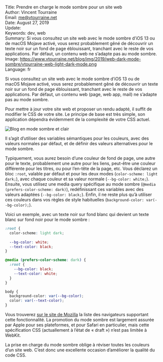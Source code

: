 Title:     Prendre en charge le mode sombre pour un site web  
Author:    Vincent Tourraine  
Email:     me@vtourraine.net  
Date:      August 27, 2019  
Update:    
Keywords:  dev, web  
Summary:   Si vous consultez un site web avec le mode sombre d’iOS 13 ou de macOS Mojave activé, vous serez probablement gêné de découvrir un texte noir sur un fond de page éblouissant, tranchant avec le reste de vos applications. Par défaut, un contenu web ne s’adapte pas au mode sombre.  
Image:     https://www.vtourraine.net/blog/img/2019/web-dark-mode-sombre/vtourraine-web-light-dark-mode.png  
Language:  fr  


Si vous consultez un site web avec le mode sombre d’iOS 13 ou de macOS Mojave activé, vous serez probablement gêné de découvrir un texte noir sur un fond de page éblouissant, tranchant avec le reste de vos applications. Par défaut, un contenu web (page, web app, mail) ne s’adapte pas au mode sombre.

Pour mettre à jour votre site web et proposer un rendu adapté, il suffit de modifier le CSS de votre site. Le principe de base est très simple, son application dépendra évidemment de la complexité de votre CSS actuel.

![Blog en mode sombre et clair](/blog/img/2019/web-dark-mode-sombre/vtourraine-web-light-dark-mode.png)

Il s’agit d’utiliser des variables sémantiques pour les couleurs, avec des valeurs normales par défaut, et de définir des valeurs alternatives pour le mode sombre.

Typiquement, vous aurez besoin d’une couleur de fond de page, une autre pour le texte, probablement une autre pour les liens,  peut-être une couleur différente pour les titres, ou pour l’en-tête de la page, etc. Vous déclarez un bloc `:root`, valable par défaut et pour les deux modes (`color-scheme: light dark;`), avec chaque couleur et sa valeur normale (`--bg-color: white;`). Ensuite, vous utilisez une media query spécifique au mode sombre (`@media (prefers-color-scheme: dark)`), redéfinissant ces variables avec des valeurs adaptées (`--bg-color: black;`). Enfin, il ne reste plus qu’à utiliser ces couleurs dans vos règles de style habituelles (`background-color: var(--bg-color);`).

Voici un exemple, avec un texte noir sur fond blanc qui devient un texte blanc sur fond noir pour le mode sombre :

``` css
:root {
  color-scheme: light dark;
  
  --bg-color: white;
  --text-color: black;
}

@media (prefers-color-scheme: dark) {
  :root { 
    --bg-color: black;
    --text-color: white;
  }
}

body {
  background-color: var(--bg-color);
  color: var(--text-color);
}
```

Vous trouverez [sur le site de Mozilla](https://developer.mozilla.org/en-US/docs/Web/CSS/@media/prefers-color-scheme#Browser_compatibility) la liste des navigateurs supportant cette fonctionnalité. La promotion du mode sombre est largement assurée par Apple pour ses plateformes, et pour Safari en particulier, mais cette spécification CSS (actuallement à l’état de « draft ») n’est pas limitée à WebKit.

La prise en charge du mode sombre oblige à réviser toutes les couleurs d’un site web. C’est donc une excellente occasion d’améliorer la qualité du code CSS.
